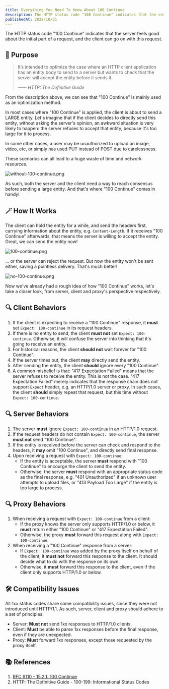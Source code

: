 ```yaml
---
title: Everything You Need To Know About 100 Continue
description: The HTTP status code "100 Continue" indicates that the server feels good about the initial part of a request, and the client can go on with this request.
publishedAt: 2022/10/31
---
```


The HTTP status code "100 Continue" indicates that the server feels good about the initial part of a request, and the client can go on with this request.

## 📌 Purpose

> It’s intended to optimize the case where an HTTP client application has an entity body to send to a server but wants to check that the server will accept the entity before it sends it.
>
> _—— HTTP: The Definitive Guide_

From the description above, we can see that "100 Continue" is mainly used as an optimization method.

In most cases where "100 Continue" is applied, the client is about to send a LARGE entity. Let's imagine that if the client decides to directly send this entity, without asking the server's opinion, an awkward situation is very likely to happen: the server refuses to accept that entity, because it's too large for it to process.

In some other cases, a user may be unauthorized to upload an image, video, etc, or simply has used PUT instead of POST due to carelessness.

These scenarios can all lead to a huge waste of time and network resources.

![without-100-continue.png](https://s2.loli.net/2022/10/31/WKrmY1gJIEq7nR4.png)

As such, both the server and the client need a way to reach consensus before sending a large entity. And that's where "100 Continue" comes in handy!

## 🪄 How It Works

The client can hold the entity for a while, and send the headers first, carrying information about the entity, e.g. `Content-Length`. If it receives "100 Continue" afterwards, that means the server is willing to accept the entity. Great, we can send the entity now!

![100-continue.png](https://s2.loli.net/2022/10/31/Ftb35uVqSrUf4aY.png)

... or the server can reject the request. But now the entity won't be sent either, saving a pointless delivery. That's much better!

![no-100-continue.png](https://s2.loli.net/2022/10/31/csFAeiqNnIUVQrB.png)

Now we've already had a rough idea of how "100 Continue" works, let's take a closer look, from server, client and proxy's perspective respectively.

## 🔍 Client Behaviors

1. If the client is expecting to receive a "100 Continue" response, it **must** set `Expect: 100-continue` in its request headers.
2. If there is no entity to send, the client **must not** set `Expect: 100-continue`. Otherwise, it will confuse the server into thinking that it's going to receive an entity.
3. For historical reasons, the client **should not** wait forever for "100 Continue".
4. If the server times out, the client **may** directly send the entity.
5. After sending the entity, the client **should** ignore every "100 Continue".
6. A common misbelief is that: "417 Expectation Failed" means that the server refuses to receive the entity. This is not the case. "417 Expectation Failed" merely indicates that the response chain does not support `Expect` header, e.g. an HTTP/1.0 server or proxy. In such cases, the client **should** simply repeat that request, but this time without `Expect: 100-continue`.

## 🔍 Server Behaviors

1. The server **must** ignore `Expect: 100-continue` in an HTTP/1.0 request.
2. If the request headers do not contain `Expect: 100-continue`, the server **must not** send "100 Continue".
3. If the entity is received before the server can check and respond to the headers, it **may** omit "100 Continue", and directly send final resopnse.
4. Upon receiving a request with `Expect: 100-continue`:
   - If the entity is acceptable, the server **must** respond with "100 Continue" to encourge the client to send the entity.
   - Otherwise, the server **must** respond with an appropriate status code as the final response, e.g. "401 Unauthorized" if an unknown user attempts to upload files, or "413 Payload Too Large" if the entity is too large to process.

## 🔍 Proxy Behaviors

1. When receiving a request with `Expect: 100-continue` from a client:
   - If the proxy knows the server only supports HTTP/1.0 or below, it **must** return either "100 Continue" or "417 Expectation Failed".
   - Otherwise, the proxy **must** forward this request along with `Expect: 100-continue`.
2. When receiving a "100 Continue" response from a server:
   - If `Expect: 100-continue` was added by the proxy itself on behalf of the client, it **must not** forward this response to the client. It should decide what to do with the response on its own.
   - Otherwise, it **must** forward this response to the client, even if the client only supports HTTP/1.0 or below.

## 🛠️ Compatibility Issues

All 1xx status codes share some compatibility issues, since they were not introduced until HTTP/1.1. As such, server, client and proxy should adhere to a set of principles:

- Server: **Must not** send 1xx responses to HTTP/1.0 clients.
- Client: **Must** be able to parse 1xx responses before the final response, even if they are unexpected.
- Proxy: **Must** forward 1xx responses, except those requested by the proxy itself.

## 📚 References

1. [RFC 9110 - 15.2.1. 100 Continue](https://www.rfc-editor.org/rfc/rfc9110#section-15.2.1)
2. HTTP: The Definitive Guide - 100-199: Informational Status Codes
